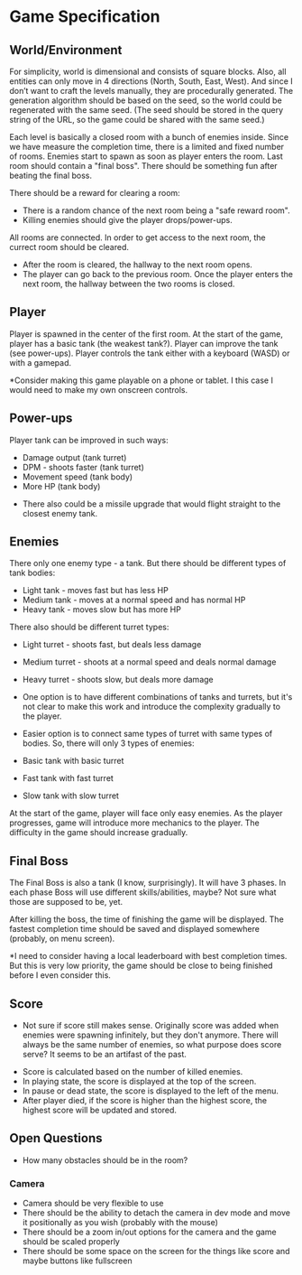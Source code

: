 # Game Specification

## World/Environment

For simplicity, world is dimensional and consists of square blocks.
Also, all entities can only move in 4 directions (North, South, East, West).
And since I don’t want to craft the levels manually, they are procedurally generated.
The generation algorithm should be based on the seed, so the world could be regenerated with the same seed.
(The seed should be stored in the query string of the URL, so the game could be shared with the same seed.)

Each level is basically a closed room with a bunch of enemies inside.
Since we have measure the completion time, there is a limited and fixed number of rooms.
Enemies start to spawn as soon as player enters the room.
Last room should contain a "final boss".
There should be something fun after beating the final boss.

There should be a reward for clearing a room:
- There is a random chance of the next room being a "safe reward room".
- Killing enemies should give the player drops/power-ups.

All rooms are connected. In order to get access to the next room, the currect room should be cleared.
- After the room is cleared, the hallway to the next room opens.
- The player can go back to the previous room.
  Once the player enters the next room, the hallway between the two rooms is closed.


## Player

Player is spawned in the center of the first room.
At the start of the game, player has a basic tank (the weakest tank?).
Player can improve the tank (see power-ups).
Player controls the tank either with a keyboard (WASD) or with a gamepad.

*Consider making this game playable on a phone or tablet. I this case I would need to make my own onscreen controls.


## Power-ups

Player tank can be improved in such ways:
- Damage output (tank turret)
- DPM - shoots faster (tank turret)
- Movement speed (tank body)
- More HP (tank body)

* There also could be a missile upgrade that would flight straight to the closest enemy tank.

## Enemies

There only one enemy type - a tank.
But there should be different types of tank bodies:
- Light tank - moves fast but has less HP
- Medium tank - moves at a normal speed and has normal HP
- Heavy tank - moves slow but has more HP

There also should be different turret types:
- Light turret - shoots fast, but deals less damage
- Medium turret - shoots at a normal speed and deals normal damage
- Heavy turret - shoots slow, but deals more damage

- One option is to have different combinations of tanks and turrets, but it's not clear to make this work and introduce the complexity gradually to the player.
- Easier option is to connect same types of turret with same types of bodies. So, there will only 3 types of enemies:
- Basic tank with basic turret
- Fast tank with fast turret
- Slow tank with slow turret

At the start of the game, player will face only easy enemies.
As the player progresses, game will introduce more mechanics to the player. The difficulty in the game should increase gradually.

## Final Boss

The Final Boss is also a tank (I know, surprisingly).
It will have 3 phases.
In each phase Boss will use different skills/abilities, maybe? Not sure what those are supposed to be, yet.

After killing the boss, the time of finishing the game will be displayed. The fastest completion time should be saved and displayed somewhere (probably, on menu screen).

*I need to consider having a local leaderboard with best completion times. But this is very low priority, the game should be close to being finished before I even consider this.

## Score

* Not sure if score still makes sense. Originally score was added when enemies were spawning infinitely, but they don't anymore. There will always be the same number of enemies, so what purpose does score serve? It seems to be an artifast of the past.

- Score is calculated based on the number of killed enemies.
- In playing state, the score is displayed at the top of the screen.
- In pause or dead state, the score is displayed to the left of the menu.
- After player died, if the score is higher than the highest score, the highest score will be updated and stored.

## Open Questions

- How many obstacles should be in the room?

### Camera

- Camera should be very flexible to use
- There should be the ability to detach the camera in dev mode and move it positionally as you wish (probably with the mouse)
- There should be a zoom in/out options for the camera and the game should be scaled properly
- There should be some space on the screen for the things like score and maybe buttons like fullscreen
